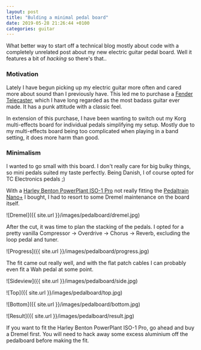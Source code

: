 ```yaml
---
layout: post
title: "Bulding a minimal pedal board"
date: 2019-05-28 21:26:44 +0100
categories: guitar
---
```

What better way to start off a technical blog mostly about code with a completely unrelated post about my new electric guitar pedal board. Well it features a bit of _hacking_ so there's that..

### Motivation
Lately I have begun picking up my electric guitar more often and cared more about sound than I previously have. This led me to purchase a [Fender Telecaster](https://www.thomann.de/fender_deluxe_nashville_tele_dpb_pf.htm), which I have long regarded as the most badass guitar ever made. It has a punk attitude with a classic feel. 

In extension of this purchase, I have been wanting to switch out my Korg multi-effects board for individual pedals simplifying my setup. Mostly due to my multi-effects board being too complicated when playing in a band setting, it does more harm than good.

### Minimalism
I wanted to go small with this board. I don't really care for big bulky things, so mini pedals suited my taste perfectly. Being Danish, I of course opted for TC Electronics pedals ;)

With a [Harley Benton PowerPlant ISO-1 Pro](https://www.thomann.de/harley_benton_powerplant_iso_1_pro.htm) not really fitting the [Pedaltrain Nano+](https://www.thomann.de/pedaltrain_nano.htm) I bought, I had to resort to some Dremel maintenance on the board itself.

![Dremel]({{ site.url }}/images/pedalboard/dremel.jpg)

After the cut, it was time to plan the stacking of the pedals. I opted for a pretty vanilla Compressor -> Overdrive -> Chorus -> Reverb, excluding the loop pedal and tuner.

![Progress]({{ site.url }}/images/pedalboard/progress.jpg)

The fit came out really well, and with the flat patch cables I can probably even fit a Wah pedal at some point.

![Sideview]({{ site.url }}/images/pedalboard/side.jpg)

![Top]({{ site.url }}/images/pedalboard/top.jpg)

![Bottom]({{ site.url }}/images/pedalboard/bottom.jpg)

![Result]({{ site.url }}/images/pedalboard/result.jpg)

If you want to fit the Harley Benton PowerPlant ISO-1 Pro, go ahead and buy a Dremel first. You will need to hack away some excess aluminium off the pedalboard before making the fit.